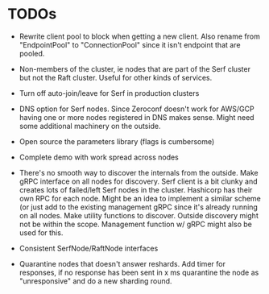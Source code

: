 # TODOs

* Rewrite client pool to block when getting a new client. Also rename
  from "EndpointPool" to "ConnectionPool" since it isn't endpoint that
  are pooled.

* Non-members of the cluster, ie nodes that are part of the
  Serf cluster but not the Raft cluster. Useful for other kinds
  of services.

* Turn off auto-join/leave for Serf in production clusters

* DNS option for Serf nodes. Since Zeroconf doesn't work for AWS/GCP
  having one or more nodes registered in DNS makes sense. Might need
  some additional machinery on the outside.

* Open source the parameters library (flags is cumbersome)

* Complete demo with work spread across nodes

* There's no smooth way to discover the internals from the outside. Make gRPC
  interface on all nodes for discovery. Serf client is a bit clunky and creates
  lots of failed/left Serf nodes in the cluster. Hashicorp has their own RPC
  for each node. Might be an idea to implement a similar scheme (or just add to
  the existing management gRPC since it's already running on all nodes. Make
  utility functions to discover. Outside discovery might not be within the scope.
  Management function w/ gRPC might also be used for this.

* Consistent SerfNode/RaftNode interfaces

* Quarantine nodes that doesn't answer reshards. Add timer for responses, if no
  response has been sent in x ms quarantine the node as "unresponsive" and do
  a new sharding round.
